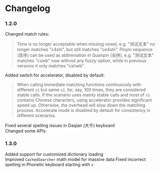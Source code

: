 # Changelog

### 1.2.0

Changed match rules:

> Tone is no longer acceptable when missing vowel, e.g. "测试文本" no longer matches "c4shi", but still matches "ce4shi". Pinyin sequence (音序) can be used as abbreviation in Quanpin (全拼), e.g. "测试文本" matches "cswb" now without any fuzzy option, while in previous versions it only matches "cshwb".

Added switch for accelerator, disabled by default:

> When calling immediate matching functions continuously with different `s1` but same `s2`, for, say, 100 times, they are considered stable calls. If the scenario uses mainly stable calls and most of `s1` contains Chinese characters, using accelerator provides significant speed up. Otherwise, the overhead will slow down the matching process. Accelerate mode is disabled by default for consistency in different scenarios.

Fixed several spelling issues in Daqian (大千) keyboard  
Changed some APIs

### 1.3.0

Added support for customized dictionary loading  
Improved `CachedSearcher` math model for massive data
Fixed incorrect spelling in Phonetic keyboard starting with `v`

